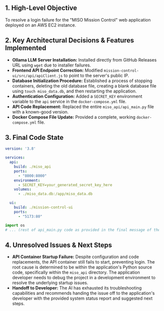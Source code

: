 ## 1. High-Level Objective ##

To resolve a login failure for the "MISO Mission Control" web application deployed on an AWS EC2 instance.

## 2. Key Architectural Decisions & Features Implemented ##

* **Ollama LLM Server Installation:** Installed directly from GitHub Releases URL using `wget` due to installer failures.
* **Frontend API Endpoint Correction:** Modified `mission-control-ui/src/api/apiClient.js` to point to the server's public IP.
* **Database Initialization Procedure:** Established a process of stopping containers, deleting the old database file, creating a blank database file using `touch miso_data.db`, and then restarting the application.
* **Authentication Configuration:** Added a `SECRET_KEY` environment variable to the `api` service in the `docker-compose.yml` file.
* **API Code Replacement:** Replaced the entire `miso_api/api_main.py` file with a known-good version.
* **Docker Compose File Update:** Provided a complete, working `docker-compose.yml` file.

## 3. Final Code State ##

```yaml
version: '3.8'

services:
  api:
    build: ./miso_api
    ports:
      - "8000:8000"
    environment:
      - SECRET_KEY=your_generated_secret_key_here
    volumes:
      - ./miso_data.db:/app/miso_data.db

  ui:
    build: ./mission-control-ui
    ports:
      - "5173:80"
```

```python
import os
# ... (rest of api_main.py code as provided in the final message of the log)
```


## 4. Unresolved Issues & Next Steps ##

* **API Container Startup Failure:** Despite configuration and code replacements, the API container still fails to start, preventing login. The root cause is determined to be within the application's Python source code, specifically within the `miso_api` directory.  The application developer needs to debug the project in a development environment to resolve the underlying startup issues.
* **Handoff to Developer:** The AI has exhausted its troubleshooting capabilities and recommends handing the issue off to the application's developer with the provided system status report and suggested next steps.

